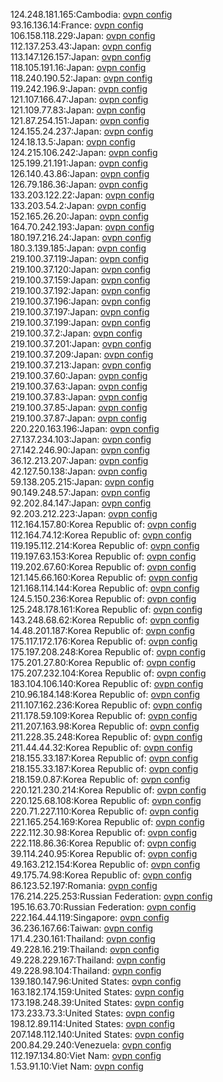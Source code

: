 124.248.181.165:Cambodia: [ovpn config](vpn/124_248_181_165.ovpn)  
93.16.136.14:France: [ovpn config](vpn/93_16_136_14.ovpn)  
106.158.118.229:Japan: [ovpn config](vpn/106_158_118_229.ovpn)  
112.137.253.43:Japan: [ovpn config](vpn/112_137_253_43.ovpn)  
113.147.126.157:Japan: [ovpn config](vpn/113_147_126_157.ovpn)  
118.105.191.16:Japan: [ovpn config](vpn/118_105_191_16.ovpn)  
118.240.190.52:Japan: [ovpn config](vpn/118_240_190_52.ovpn)  
119.242.196.9:Japan: [ovpn config](vpn/119_242_196_9.ovpn)  
121.107.166.47:Japan: [ovpn config](vpn/121_107_166_47.ovpn)  
121.109.77.83:Japan: [ovpn config](vpn/121_109_77_83.ovpn)  
121.87.254.151:Japan: [ovpn config](vpn/121_87_254_151.ovpn)  
124.155.24.237:Japan: [ovpn config](vpn/124_155_24_237.ovpn)  
124.18.13.5:Japan: [ovpn config](vpn/124_18_13_5.ovpn)  
124.215.106.242:Japan: [ovpn config](vpn/124_215_106_242.ovpn)  
125.199.21.191:Japan: [ovpn config](vpn/125_199_21_191.ovpn)  
126.140.43.86:Japan: [ovpn config](vpn/126_140_43_86.ovpn)  
126.79.186.36:Japan: [ovpn config](vpn/126_79_186_36.ovpn)  
133.203.122.22:Japan: [ovpn config](vpn/133_203_122_22.ovpn)  
133.203.54.2:Japan: [ovpn config](vpn/133_203_54_2.ovpn)  
152.165.26.20:Japan: [ovpn config](vpn/152_165_26_20.ovpn)  
164.70.242.193:Japan: [ovpn config](vpn/164_70_242_193.ovpn)  
180.197.216.24:Japan: [ovpn config](vpn/180_197_216_24.ovpn)  
180.3.139.185:Japan: [ovpn config](vpn/180_3_139_185.ovpn)  
219.100.37.119:Japan: [ovpn config](vpn/219_100_37_119.ovpn)  
219.100.37.120:Japan: [ovpn config](vpn/219_100_37_120.ovpn)  
219.100.37.159:Japan: [ovpn config](vpn/219_100_37_159.ovpn)  
219.100.37.192:Japan: [ovpn config](vpn/219_100_37_192.ovpn)  
219.100.37.196:Japan: [ovpn config](vpn/219_100_37_196.ovpn)  
219.100.37.197:Japan: [ovpn config](vpn/219_100_37_197.ovpn)  
219.100.37.199:Japan: [ovpn config](vpn/219_100_37_199.ovpn)  
219.100.37.2:Japan: [ovpn config](vpn/219_100_37_2.ovpn)  
219.100.37.201:Japan: [ovpn config](vpn/219_100_37_201.ovpn)  
219.100.37.209:Japan: [ovpn config](vpn/219_100_37_209.ovpn)  
219.100.37.213:Japan: [ovpn config](vpn/219_100_37_213.ovpn)  
219.100.37.60:Japan: [ovpn config](vpn/219_100_37_60.ovpn)  
219.100.37.63:Japan: [ovpn config](vpn/219_100_37_63.ovpn)  
219.100.37.83:Japan: [ovpn config](vpn/219_100_37_83.ovpn)  
219.100.37.85:Japan: [ovpn config](vpn/219_100_37_85.ovpn)  
219.100.37.87:Japan: [ovpn config](vpn/219_100_37_87.ovpn)  
220.220.163.196:Japan: [ovpn config](vpn/220_220_163_196.ovpn)  
27.137.234.103:Japan: [ovpn config](vpn/27_137_234_103.ovpn)  
27.142.246.90:Japan: [ovpn config](vpn/27_142_246_90.ovpn)  
36.12.213.207:Japan: [ovpn config](vpn/36_12_213_207.ovpn)  
42.127.50.138:Japan: [ovpn config](vpn/42_127_50_138.ovpn)  
59.138.205.215:Japan: [ovpn config](vpn/59_138_205_215.ovpn)  
90.149.248.57:Japan: [ovpn config](vpn/90_149_248_57.ovpn)  
92.202.84.147:Japan: [ovpn config](vpn/92_202_84_147.ovpn)  
92.203.212.223:Japan: [ovpn config](vpn/92_203_212_223.ovpn)  
112.164.157.80:Korea Republic of: [ovpn config](vpn/112_164_157_80.ovpn)  
112.164.74.12:Korea Republic of: [ovpn config](vpn/112_164_74_12.ovpn)  
119.195.112.214:Korea Republic of: [ovpn config](vpn/119_195_112_214.ovpn)  
119.197.63.153:Korea Republic of: [ovpn config](vpn/119_197_63_153.ovpn)  
119.202.67.60:Korea Republic of: [ovpn config](vpn/119_202_67_60.ovpn)  
121.145.66.160:Korea Republic of: [ovpn config](vpn/121_145_66_160.ovpn)  
121.168.114.144:Korea Republic of: [ovpn config](vpn/121_168_114_144.ovpn)  
124.5.150.236:Korea Republic of: [ovpn config](vpn/124_5_150_236.ovpn)  
125.248.178.161:Korea Republic of: [ovpn config](vpn/125_248_178_161.ovpn)  
143.248.68.62:Korea Republic of: [ovpn config](vpn/143_248_68_62.ovpn)  
14.48.201.187:Korea Republic of: [ovpn config](vpn/14_48_201_187.ovpn)  
175.117.172.176:Korea Republic of: [ovpn config](vpn/175_117_172_176.ovpn)  
175.197.208.248:Korea Republic of: [ovpn config](vpn/175_197_208_248.ovpn)  
175.201.27.80:Korea Republic of: [ovpn config](vpn/175_201_27_80.ovpn)  
175.207.232.104:Korea Republic of: [ovpn config](vpn/175_207_232_104.ovpn)  
183.104.106.140:Korea Republic of: [ovpn config](vpn/183_104_106_140.ovpn)  
210.96.184.148:Korea Republic of: [ovpn config](vpn/210_96_184_148.ovpn)  
211.107.162.236:Korea Republic of: [ovpn config](vpn/211_107_162_236.ovpn)  
211.178.59.109:Korea Republic of: [ovpn config](vpn/211_178_59_109.ovpn)  
211.207.163.98:Korea Republic of: [ovpn config](vpn/211_207_163_98.ovpn)  
211.228.35.248:Korea Republic of: [ovpn config](vpn/211_228_35_248.ovpn)  
211.44.44.32:Korea Republic of: [ovpn config](vpn/211_44_44_32.ovpn)  
218.155.33.187:Korea Republic of: [ovpn config](vpn/218_155_33_187.ovpn)  
218.155.33.187:Korea Republic of: [ovpn config](vpn/218_155_33_187.ovpn)  
218.159.0.87:Korea Republic of: [ovpn config](vpn/218_159_0_87.ovpn)  
220.121.230.214:Korea Republic of: [ovpn config](vpn/220_121_230_214.ovpn)  
220.125.68.108:Korea Republic of: [ovpn config](vpn/220_125_68_108.ovpn)  
220.71.227.110:Korea Republic of: [ovpn config](vpn/220_71_227_110.ovpn)  
221.165.254.169:Korea Republic of: [ovpn config](vpn/221_165_254_169.ovpn)  
222.112.30.98:Korea Republic of: [ovpn config](vpn/222_112_30_98.ovpn)  
222.118.86.36:Korea Republic of: [ovpn config](vpn/222_118_86_36.ovpn)  
39.114.240.95:Korea Republic of: [ovpn config](vpn/39_114_240_95.ovpn)  
49.163.212.154:Korea Republic of: [ovpn config](vpn/49_163_212_154.ovpn)  
49.175.74.98:Korea Republic of: [ovpn config](vpn/49_175_74_98.ovpn)  
86.123.52.197:Romania: [ovpn config](vpn/86_123_52_197.ovpn)  
176.214.225.253:Russian Federation: [ovpn config](vpn/176_214_225_253.ovpn)  
195.16.63.70:Russian Federation: [ovpn config](vpn/195_16_63_70.ovpn)  
222.164.44.119:Singapore: [ovpn config](vpn/222_164_44_119.ovpn)  
36.236.167.66:Taiwan: [ovpn config](vpn/36_236_167_66.ovpn)  
171.4.230.161:Thailand: [ovpn config](vpn/171_4_230_161.ovpn)  
49.228.16.219:Thailand: [ovpn config](vpn/49_228_16_219.ovpn)  
49.228.229.167:Thailand: [ovpn config](vpn/49_228_229_167.ovpn)  
49.228.98.104:Thailand: [ovpn config](vpn/49_228_98_104.ovpn)  
139.180.147.96:United States: [ovpn config](vpn/139_180_147_96.ovpn)  
163.182.174.159:United States: [ovpn config](vpn/163_182_174_159.ovpn)  
173.198.248.39:United States: [ovpn config](vpn/173_198_248_39.ovpn)  
173.233.73.3:United States: [ovpn config](vpn/173_233_73_3.ovpn)  
198.12.89.114:United States: [ovpn config](vpn/198_12_89_114.ovpn)  
207.148.112.140:United States: [ovpn config](vpn/207_148_112_140.ovpn)  
200.84.29.240:Venezuela: [ovpn config](vpn/200_84_29_240.ovpn)  
112.197.134.80:Viet Nam: [ovpn config](vpn/112_197_134_80.ovpn)  
1.53.91.10:Viet Nam: [ovpn config](vpn/1_53_91_10.ovpn)  
